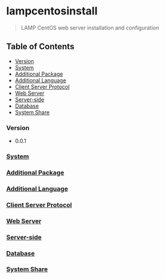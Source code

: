 # lampcentosinstall
> LAMP CentOS web server installation and configuration

## Table of Contents
* [Version](#version)
* [System](#system)
* [Additional Package](#additional-package)
* [Additional Language](#additional-language)
* [Client Server Protocol](#client-server-protocol)
* [Web Server](#web-server)
* [Server-side](#server-side)
* [Database](#database)
* [System Share](#system-share)

### Version
* 0.0.1

### [System](https://github.com/Cuates/lampcentosinstall/blob/master/system)

### [Additional Package](https://github.com/Cuates/lampcentosinstall/tree/master/additionalpackage)

### [Additional Language](https://github.com/Cuates/lampcentosinstall/tree/master/additionallanguage)

### [Client Server Protocol](https://github.com/Cuates/lampcentosinstall/tree/master/clientseverprotocol)

### [Web Server](https://github.com/Cuates/lampcentosinstall/tree/master/webserver)

### [Server-side](https://github.com/Cuates/lampcentosinstall/tree/master/serverside)

### [Database](https://github.com/Cuates/lampcentosinstall/tree/master/database)

### [System Share](https://github.com/Cuates/lampcentosinstall/tree/master/systemshare)
